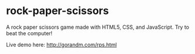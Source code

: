 # rock-paper-scissors

A rock paper scissors game made with HTML5, CSS, and JavaScript. Try to beat the computer!

Live demo here: http://gorandm.com/rps.html
